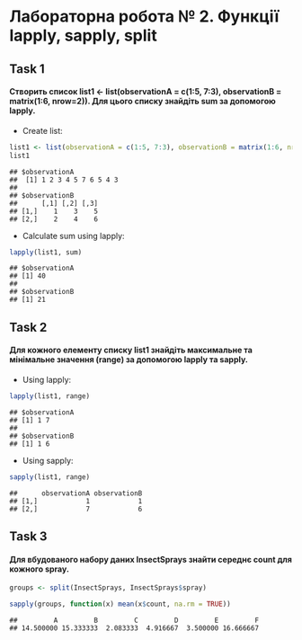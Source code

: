 # Лабораторна робота № 2. Функції lapply, sapply, split

## Task 1

#### Створить список list1 \<- list(observationA = c(1:5, 7:3), observationB = matrix(1:6, nrow=2)). Для цього списку знайдіть sum за допомогою lapply.

  - Create list:

<!-- end list -->

``` r
list1 <- list(observationA = c(1:5, 7:3), observationB = matrix(1:6, nrow=2))
list1
```

    ## $observationA
    ##  [1] 1 2 3 4 5 7 6 5 4 3
    ## 
    ## $observationB
    ##      [,1] [,2] [,3]
    ## [1,]    1    3    5
    ## [2,]    2    4    6

  - Calculate sum using lapply:

<!-- end list -->

``` r
lapply(list1, sum)
```

    ## $observationA
    ## [1] 40
    ## 
    ## $observationB
    ## [1] 21

## Task 2

#### Для кожного елементу списку list1 знайдіть максимальне та мінімальне значення (range) за допомогою lapply та sapply.

  - Using lapply:

<!-- end list -->

``` r
lapply(list1, range)
```

    ## $observationA
    ## [1] 1 7
    ## 
    ## $observationB
    ## [1] 1 6

  - Using sapply:

<!-- end list -->

``` r
sapply(list1, range)
```

    ##      observationA observationB
    ## [1,]            1            1
    ## [2,]            7            6

## Task 3

#### Для вбудованого набору даних InsectSprays знайти середнє count для кожного spray.

``` r
groups <- split(InsectSprays, InsectSprays$spray)

sapply(groups, function(x) mean(x$count, na.rm = TRUE))
```

    ##         A         B         C         D         E         F 
    ## 14.500000 15.333333  2.083333  4.916667  3.500000 16.666667
